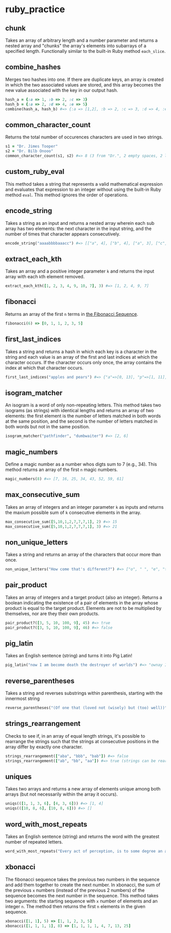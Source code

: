 # ruby_practice

chunk
---------------------

Takes an array of arbitrary length and a number parameter and returns a nested array and "chunks" the array's elements into subarrays of a specified length.  Functionally similar to the built-in Ruby method `each_slice`.


combine_hashes
---------------------

Merges two hashes into one.  If there are duplicate keys, an array is created in which the two associated values are stored, and this array becomes the new value associated with the key in our output hash.

```ruby
hash_a = {:a => 1, :b => 2, :c => 3}
hash_b = {:a => 2, :d => 4, :e => 5}
combine(hash_a, hash_b) #=> {:a => [1,2], :b => 2, :c => 3, :d => 4, :e => 5}
```


common_character_count
---------------------

Returns the total number of occurences characters are used in two strings.

```ruby
s1 = "Dr. Jimes Tooper"
s2 = "Dr. Bilb Onooo"
common_character_count(s1, s2) #=> 8 (3 from "Dr.", 2 empty spaces, 2 lowercase "o", 1 lowercase "i")
```

custom_ruby_eval
---------------------

This method takes a string that represents a valid mathematical expression and evaluates that expression to an integer without using the built-in Ruby method `eval`.  This method ignores the order of operations.

encode_string
---------------------

Takes a string as an input and returns a nested array wherein each sub array has two elements:  the next character in the input string, and the number of times that character appears consecutively.

```ruby
encode_string("aaaabbbbaaacc") #=> [["a", 4], ["b", 4], ["a", 3], ["c", 2]]
```

extract_each_kth
---------------------

Takes an array and a positive integer parameter `k` and returns the input array with each `k`th element removed.

```ruby
extract_each_kth([1, 2, 3, 4, 9, 10, 7], 3) #=> [1, 2, 4, 9, 7]
```

fibonacci
---------------------

Returns an array of the first `n` terms in [the Fibonacci Sequence](https://en.wikipedia.org/wiki/Fibonacci_number).

```ruby
fibonacci(6) => [0, 1, 1, 2, 3, 5]
```

first_last_indices
---------------------

Takes a string and returns a hash in which each key is a character in the string and each value is an array of the first and last indices at which the character occurs.  If the character occurs only once, the array contains the index at which that character occurs.

```ruby
first_last_indices("apples and pears") #=> {"a"=>[0, 13], "p"=>[1, 11], "l"=>[3], "e"=>[4, 12], "s"=>[5, 15], " "=>[6, 10], "n"=>[8], "d"=>[9], "r"=>[14]}
```

isogram_matcher
---------------------

An isogram is a word of only non-repeating letters.  This method takes two isograms (as strings) with identical lengths and returns an array of two elements: the first element is the number of letters matched in both words at the same position, and the second is the number of letters matched in both words but not in the same position.

```ruby
isogram_matcher("pathfinder", "dumbwaiter") #=> [2, 6]
```

magic_numbers
---------------------

Define a magic number as a number whos digts sum to 7 (e.g., 34).  This method returns an array of the first `n` magic numbers.

```ruby
magic_numbers(8) #=> [7, 16, 25, 34, 43, 52, 59, 61]
```

max_consecutive_sum
---------------------

Takes an array of integers and an integer parameter `k` as inputs and returns the maxium possible sum of `k` consecutive elements in the array.

```ruby
max_consecutive_sum([5,10,1,2,7,7,7,1], 2) #=> 15
max_consecutive_sum([5,10,1,2,7,7,7,1], 3) #=> 21
```

non_unique_letters
---------------------

Takes a string and returns an array of the characters that occur more than once.

```ruby
non_unique_letters("How come that's different?") #=> ["o", " ", "e", "t", "f"]
```

pair_product
---------------------

Takes an array of integers and a target product (also an integer).  Returns a boolean indicating the existence of a pair of elements in the array whose product is equal to the target product.  Elements are not to be multiplied by themselves, nor are they their own products.

```ruby
pair_product?([3, 5, 10, 100, 9], 45) #=> true
pair_product?([3, 5, 10, 100, 9], 46) #=> false
```

pig_latin
---------------------

Takes an English sentence (string) and turns it into Pig Latin!

```ruby
pig_latin("now I am become death the destroyer of worlds") #=> "ownay Iay amay ecomebay eathday ethay estroyerday ofay orldsway"
```

reverse_parentheses
---------------------

Takes a string and reverses substrings within parenthesis, starting with the innermost string

```ruby
reverse_parentheses("(Of one that (loved not (wisely) but (too) well))") #=> "loved not ylesiw but oot well taht eno fO"
```


strings_rearrangement
---------------------

Checks to see if, in an array of equal length strings, it's possible to rearrange the strings such that the strings at consecutive positions in the array differ by exactly one character.

```ruby
strings_rearrangement(["aba", "bbb", "bab"]) #=> false
strings_rearrangement(["ab", "bb", "aa"]) #=> true (strings can be rearranged as "aa", "ab", "bb")
```

uniques
---------------------

Takes two arrays and returns a new array of elements unique among both arrays (but not necessarily within the array it occurs).

```ruby
uniqs(([1, 1, 3, 6], [4, 3, 6])) #=> [1, 4]
uniqs(([10, 8, 6], [10, 8, 6])) #=> []
```

word_with_most_repeats
---------------------

Takes an English sentence (string) and returns the word with the greatest number of repeated letters.

```ruby
word_with_most_repeats("Every act of perception, is to some degree an act of creation, and every act of memory is to some degree an act of imagination.") #=> "imagination."
```

xbonacci
---------------------

The fibonacci sequence takes the previous two numbers in the sequence and add them together to create the next number.  In xbonacci, the sum of the previous `x` numbers (instead of the previous 2 numbers) of the sequence becomes the next number in the sequence.  This method takes two arguments: the starting sequence with `x` number of elements and an integer `n`. The method then returns the first `n` elements in the given sequence.

```ruby
xbonacci([1, 1], 5) => [1, 1, 2, 3, 5]
xbonacci([1, 1, 1, 1], 8) => [1, 1, 1, 1, 4, 7, 13, 25]
```
